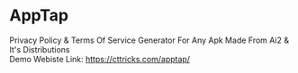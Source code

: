 # AppTap
Privacy Policy &amp; Terms Of Service Generator For Any Apk Made From Ai2 &amp; It's Distributions
<br>
Demo Webiste Link: https://cttricks.com/apptap/
